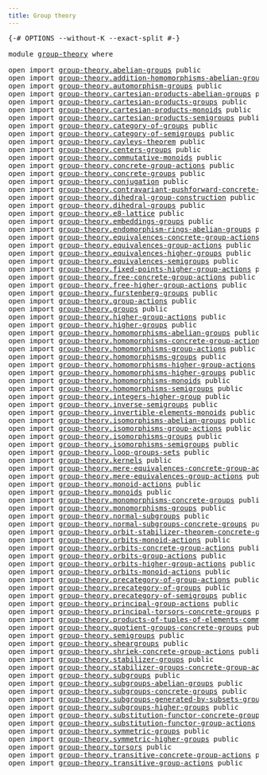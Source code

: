 ```yaml
---
title: Group theory
---
```


<pre class="Agda"><a id="38" class="Symbol">{-#</a> <a id="42" class="Keyword">OPTIONS</a> <a id="50" class="Pragma">--without-K</a> <a id="62" class="Pragma">--exact-split</a> <a id="76" class="Symbol">#-}</a>

<a id="81" class="Keyword">module</a> <a id="88" href="group-theory.html" class="Module">group-theory</a> <a id="101" class="Keyword">where</a>

<a id="108" class="Keyword">open</a> <a id="113" class="Keyword">import</a> <a id="120" href="group-theory.abelian-groups.html" class="Module">group-theory.abelian-groups</a> <a id="148" class="Keyword">public</a>
<a id="155" class="Keyword">open</a> <a id="160" class="Keyword">import</a> <a id="167" href="group-theory.addition-homomorphisms-abelian-groups.html" class="Module">group-theory.addition-homomorphisms-abelian-groups</a> <a id="218" class="Keyword">public</a>
<a id="225" class="Keyword">open</a> <a id="230" class="Keyword">import</a> <a id="237" href="group-theory.automorphism-groups.html" class="Module">group-theory.automorphism-groups</a> <a id="270" class="Keyword">public</a>
<a id="277" class="Keyword">open</a> <a id="282" class="Keyword">import</a> <a id="289" href="group-theory.cartesian-products-abelian-groups.html" class="Module">group-theory.cartesian-products-abelian-groups</a> <a id="336" class="Keyword">public</a>
<a id="343" class="Keyword">open</a> <a id="348" class="Keyword">import</a> <a id="355" href="group-theory.cartesian-products-groups.html" class="Module">group-theory.cartesian-products-groups</a> <a id="394" class="Keyword">public</a>
<a id="401" class="Keyword">open</a> <a id="406" class="Keyword">import</a> <a id="413" href="group-theory.cartesian-products-monoids.html" class="Module">group-theory.cartesian-products-monoids</a> <a id="453" class="Keyword">public</a>
<a id="460" class="Keyword">open</a> <a id="465" class="Keyword">import</a> <a id="472" href="group-theory.cartesian-products-semigroups.html" class="Module">group-theory.cartesian-products-semigroups</a> <a id="515" class="Keyword">public</a>
<a id="522" class="Keyword">open</a> <a id="527" class="Keyword">import</a> <a id="534" href="group-theory.category-of-groups.html" class="Module">group-theory.category-of-groups</a> <a id="566" class="Keyword">public</a>
<a id="573" class="Keyword">open</a> <a id="578" class="Keyword">import</a> <a id="585" href="group-theory.category-of-semigroups.html" class="Module">group-theory.category-of-semigroups</a> <a id="621" class="Keyword">public</a>
<a id="628" class="Keyword">open</a> <a id="633" class="Keyword">import</a> <a id="640" href="group-theory.cayleys-theorem.html" class="Module">group-theory.cayleys-theorem</a> <a id="669" class="Keyword">public</a>
<a id="676" class="Keyword">open</a> <a id="681" class="Keyword">import</a> <a id="688" href="group-theory.centers-groups.html" class="Module">group-theory.centers-groups</a> <a id="716" class="Keyword">public</a>
<a id="723" class="Keyword">open</a> <a id="728" class="Keyword">import</a> <a id="735" href="group-theory.commutative-monoids.html" class="Module">group-theory.commutative-monoids</a> <a id="768" class="Keyword">public</a>
<a id="775" class="Keyword">open</a> <a id="780" class="Keyword">import</a> <a id="787" href="group-theory.concrete-group-actions.html" class="Module">group-theory.concrete-group-actions</a> <a id="823" class="Keyword">public</a>
<a id="830" class="Keyword">open</a> <a id="835" class="Keyword">import</a> <a id="842" href="group-theory.concrete-groups.html" class="Module">group-theory.concrete-groups</a> <a id="871" class="Keyword">public</a>
<a id="878" class="Keyword">open</a> <a id="883" class="Keyword">import</a> <a id="890" href="group-theory.conjugation.html" class="Module">group-theory.conjugation</a> <a id="915" class="Keyword">public</a>
<a id="922" class="Keyword">open</a> <a id="927" class="Keyword">import</a> <a id="934" href="group-theory.contravariant-pushforward-concrete-group-actions.html" class="Module">group-theory.contravariant-pushforward-concrete-group-actions</a> <a id="996" class="Keyword">public</a>
<a id="1003" class="Keyword">open</a> <a id="1008" class="Keyword">import</a> <a id="1015" href="group-theory.dihedral-group-construction.html" class="Module">group-theory.dihedral-group-construction</a> <a id="1056" class="Keyword">public</a>
<a id="1063" class="Keyword">open</a> <a id="1068" class="Keyword">import</a> <a id="1075" href="group-theory.dihedral-groups.html" class="Module">group-theory.dihedral-groups</a> <a id="1104" class="Keyword">public</a>
<a id="1111" class="Keyword">open</a> <a id="1116" class="Keyword">import</a> <a id="1123" href="group-theory.e8-lattice.html" class="Module">group-theory.e8-lattice</a> <a id="1147" class="Keyword">public</a>
<a id="1154" class="Keyword">open</a> <a id="1159" class="Keyword">import</a> <a id="1166" href="group-theory.embeddings-groups.html" class="Module">group-theory.embeddings-groups</a> <a id="1197" class="Keyword">public</a>
<a id="1204" class="Keyword">open</a> <a id="1209" class="Keyword">import</a> <a id="1216" href="group-theory.endomorphism-rings-abelian-groups.html" class="Module">group-theory.endomorphism-rings-abelian-groups</a> <a id="1263" class="Keyword">public</a>
<a id="1270" class="Keyword">open</a> <a id="1275" class="Keyword">import</a> <a id="1282" href="group-theory.equivalences-concrete-group-actions.html" class="Module">group-theory.equivalences-concrete-group-actions</a> <a id="1331" class="Keyword">public</a>
<a id="1338" class="Keyword">open</a> <a id="1343" class="Keyword">import</a> <a id="1350" href="group-theory.equivalences-group-actions.html" class="Module">group-theory.equivalences-group-actions</a> <a id="1390" class="Keyword">public</a>
<a id="1397" class="Keyword">open</a> <a id="1402" class="Keyword">import</a> <a id="1409" href="group-theory.equivalences-higher-groups.html" class="Module">group-theory.equivalences-higher-groups</a> <a id="1449" class="Keyword">public</a>
<a id="1456" class="Keyword">open</a> <a id="1461" class="Keyword">import</a> <a id="1468" href="group-theory.equivalences-semigroups.html" class="Module">group-theory.equivalences-semigroups</a> <a id="1505" class="Keyword">public</a>
<a id="1512" class="Keyword">open</a> <a id="1517" class="Keyword">import</a> <a id="1524" href="group-theory.fixed-points-higher-group-actions.html" class="Module">group-theory.fixed-points-higher-group-actions</a> <a id="1571" class="Keyword">public</a>
<a id="1578" class="Keyword">open</a> <a id="1583" class="Keyword">import</a> <a id="1590" href="group-theory.free-concrete-group-actions.html" class="Module">group-theory.free-concrete-group-actions</a> <a id="1631" class="Keyword">public</a>
<a id="1638" class="Keyword">open</a> <a id="1643" class="Keyword">import</a> <a id="1650" href="group-theory.free-higher-group-actions.html" class="Module">group-theory.free-higher-group-actions</a> <a id="1689" class="Keyword">public</a>
<a id="1696" class="Keyword">open</a> <a id="1701" class="Keyword">import</a> <a id="1708" href="group-theory.furstenberg-groups.html" class="Module">group-theory.furstenberg-groups</a> <a id="1740" class="Keyword">public</a>
<a id="1747" class="Keyword">open</a> <a id="1752" class="Keyword">import</a> <a id="1759" href="group-theory.group-actions.html" class="Module">group-theory.group-actions</a> <a id="1786" class="Keyword">public</a>
<a id="1793" class="Keyword">open</a> <a id="1798" class="Keyword">import</a> <a id="1805" href="group-theory.groups.html" class="Module">group-theory.groups</a> <a id="1825" class="Keyword">public</a>
<a id="1832" class="Keyword">open</a> <a id="1837" class="Keyword">import</a> <a id="1844" href="group-theory.higher-group-actions.html" class="Module">group-theory.higher-group-actions</a> <a id="1878" class="Keyword">public</a>
<a id="1885" class="Keyword">open</a> <a id="1890" class="Keyword">import</a> <a id="1897" href="group-theory.higher-groups.html" class="Module">group-theory.higher-groups</a> <a id="1924" class="Keyword">public</a>
<a id="1931" class="Keyword">open</a> <a id="1936" class="Keyword">import</a> <a id="1943" href="group-theory.homomorphisms-abelian-groups.html" class="Module">group-theory.homomorphisms-abelian-groups</a> <a id="1985" class="Keyword">public</a>
<a id="1992" class="Keyword">open</a> <a id="1997" class="Keyword">import</a> <a id="2004" href="group-theory.homomorphisms-concrete-group-actions.html" class="Module">group-theory.homomorphisms-concrete-group-actions</a> <a id="2054" class="Keyword">public</a>
<a id="2061" class="Keyword">open</a> <a id="2066" class="Keyword">import</a> <a id="2073" href="group-theory.homomorphisms-group-actions.html" class="Module">group-theory.homomorphisms-group-actions</a> <a id="2114" class="Keyword">public</a>
<a id="2121" class="Keyword">open</a> <a id="2126" class="Keyword">import</a> <a id="2133" href="group-theory.homomorphisms-groups.html" class="Module">group-theory.homomorphisms-groups</a> <a id="2167" class="Keyword">public</a>
<a id="2174" class="Keyword">open</a> <a id="2179" class="Keyword">import</a> <a id="2186" href="group-theory.homomorphisms-higher-group-actions.html" class="Module">group-theory.homomorphisms-higher-group-actions</a> <a id="2234" class="Keyword">public</a>
<a id="2241" class="Keyword">open</a> <a id="2246" class="Keyword">import</a> <a id="2253" href="group-theory.homomorphisms-higher-groups.html" class="Module">group-theory.homomorphisms-higher-groups</a> <a id="2294" class="Keyword">public</a>
<a id="2301" class="Keyword">open</a> <a id="2306" class="Keyword">import</a> <a id="2313" href="group-theory.homomorphisms-monoids.html" class="Module">group-theory.homomorphisms-monoids</a> <a id="2348" class="Keyword">public</a>
<a id="2355" class="Keyword">open</a> <a id="2360" class="Keyword">import</a> <a id="2367" href="group-theory.homomorphisms-semigroups.html" class="Module">group-theory.homomorphisms-semigroups</a> <a id="2405" class="Keyword">public</a>
<a id="2412" class="Keyword">open</a> <a id="2417" class="Keyword">import</a> <a id="2424" href="group-theory.integers-higher-group.html" class="Module">group-theory.integers-higher-group</a> <a id="2459" class="Keyword">public</a>
<a id="2466" class="Keyword">open</a> <a id="2471" class="Keyword">import</a> <a id="2478" href="group-theory.inverse-semigroups.html" class="Module">group-theory.inverse-semigroups</a> <a id="2510" class="Keyword">public</a>
<a id="2517" class="Keyword">open</a> <a id="2522" class="Keyword">import</a> <a id="2529" href="group-theory.invertible-elements-monoids.html" class="Module">group-theory.invertible-elements-monoids</a> <a id="2570" class="Keyword">public</a>
<a id="2577" class="Keyword">open</a> <a id="2582" class="Keyword">import</a> <a id="2589" href="group-theory.isomorphisms-abelian-groups.html" class="Module">group-theory.isomorphisms-abelian-groups</a> <a id="2630" class="Keyword">public</a>
<a id="2637" class="Keyword">open</a> <a id="2642" class="Keyword">import</a> <a id="2649" href="group-theory.isomorphisms-group-actions.html" class="Module">group-theory.isomorphisms-group-actions</a> <a id="2689" class="Keyword">public</a>
<a id="2696" class="Keyword">open</a> <a id="2701" class="Keyword">import</a> <a id="2708" href="group-theory.isomorphisms-groups.html" class="Module">group-theory.isomorphisms-groups</a> <a id="2741" class="Keyword">public</a>
<a id="2748" class="Keyword">open</a> <a id="2753" class="Keyword">import</a> <a id="2760" href="group-theory.isomorphisms-semigroups.html" class="Module">group-theory.isomorphisms-semigroups</a> <a id="2797" class="Keyword">public</a>
<a id="2804" class="Keyword">open</a> <a id="2809" class="Keyword">import</a> <a id="2816" href="group-theory.loop-groups-sets.html" class="Module">group-theory.loop-groups-sets</a> <a id="2846" class="Keyword">public</a>
<a id="2853" class="Keyword">open</a> <a id="2858" class="Keyword">import</a> <a id="2865" href="group-theory.kernels.html" class="Module">group-theory.kernels</a> <a id="2886" class="Keyword">public</a>
<a id="2893" class="Keyword">open</a> <a id="2898" class="Keyword">import</a> <a id="2905" href="group-theory.mere-equivalences-concrete-group-actions.html" class="Module">group-theory.mere-equivalences-concrete-group-actions</a> <a id="2959" class="Keyword">public</a>
<a id="2966" class="Keyword">open</a> <a id="2971" class="Keyword">import</a> <a id="2978" href="group-theory.mere-equivalences-group-actions.html" class="Module">group-theory.mere-equivalences-group-actions</a> <a id="3023" class="Keyword">public</a>
<a id="3030" class="Keyword">open</a> <a id="3035" class="Keyword">import</a> <a id="3042" href="group-theory.monoid-actions.html" class="Module">group-theory.monoid-actions</a> <a id="3070" class="Keyword">public</a>
<a id="3077" class="Keyword">open</a> <a id="3082" class="Keyword">import</a> <a id="3089" href="group-theory.monoids.html" class="Module">group-theory.monoids</a> <a id="3110" class="Keyword">public</a>
<a id="3117" class="Keyword">open</a> <a id="3122" class="Keyword">import</a> <a id="3129" href="group-theory.monomorphisms-concrete-groups.html" class="Module">group-theory.monomorphisms-concrete-groups</a> <a id="3172" class="Keyword">public</a>
<a id="3179" class="Keyword">open</a> <a id="3184" class="Keyword">import</a> <a id="3191" href="group-theory.monomorphisms-groups.html" class="Module">group-theory.monomorphisms-groups</a> <a id="3225" class="Keyword">public</a>
<a id="3232" class="Keyword">open</a> <a id="3237" class="Keyword">import</a> <a id="3244" href="group-theory.normal-subgroups.html" class="Module">group-theory.normal-subgroups</a> <a id="3274" class="Keyword">public</a>
<a id="3281" class="Keyword">open</a> <a id="3286" class="Keyword">import</a> <a id="3293" href="group-theory.normal-subgroups-concrete-groups.html" class="Module">group-theory.normal-subgroups-concrete-groups</a> <a id="3339" class="Keyword">public</a>
<a id="3346" class="Keyword">open</a> <a id="3351" class="Keyword">import</a> <a id="3358" href="group-theory.orbit-stabilizer-theorem-concrete-groups.html" class="Module">group-theory.orbit-stabilizer-theorem-concrete-groups</a> <a id="3412" class="Keyword">public</a>
<a id="3419" class="Keyword">open</a> <a id="3424" class="Keyword">import</a> <a id="3431" href="group-theory.orbits-monoid-actions.html" class="Module">group-theory.orbits-monoid-actions</a> <a id="3466" class="Keyword">public</a>
<a id="3473" class="Keyword">open</a> <a id="3478" class="Keyword">import</a> <a id="3485" href="group-theory.orbits-concrete-group-actions.html" class="Module">group-theory.orbits-concrete-group-actions</a> <a id="3528" class="Keyword">public</a>
<a id="3535" class="Keyword">open</a> <a id="3540" class="Keyword">import</a> <a id="3547" href="group-theory.orbits-group-actions.html" class="Module">group-theory.orbits-group-actions</a> <a id="3581" class="Keyword">public</a>
<a id="3588" class="Keyword">open</a> <a id="3593" class="Keyword">import</a> <a id="3600" href="group-theory.orbits-higher-group-actions.html" class="Module">group-theory.orbits-higher-group-actions</a> <a id="3641" class="Keyword">public</a>
<a id="3648" class="Keyword">open</a> <a id="3653" class="Keyword">import</a> <a id="3660" href="group-theory.orbits-monoid-actions.html" class="Module">group-theory.orbits-monoid-actions</a> <a id="3695" class="Keyword">public</a>
<a id="3702" class="Keyword">open</a> <a id="3707" class="Keyword">import</a> <a id="3714" href="group-theory.precategory-of-group-actions.html" class="Module">group-theory.precategory-of-group-actions</a> <a id="3756" class="Keyword">public</a>
<a id="3763" class="Keyword">open</a> <a id="3768" class="Keyword">import</a> <a id="3775" href="group-theory.precategory-of-groups.html" class="Module">group-theory.precategory-of-groups</a> <a id="3810" class="Keyword">public</a>
<a id="3817" class="Keyword">open</a> <a id="3822" class="Keyword">import</a> <a id="3829" href="group-theory.precategory-of-semigroups.html" class="Module">group-theory.precategory-of-semigroups</a> <a id="3868" class="Keyword">public</a>
<a id="3875" class="Keyword">open</a> <a id="3880" class="Keyword">import</a> <a id="3887" href="group-theory.principal-group-actions.html" class="Module">group-theory.principal-group-actions</a> <a id="3924" class="Keyword">public</a>
<a id="3931" class="Keyword">open</a> <a id="3936" class="Keyword">import</a> <a id="3943" href="group-theory.principal-torsors-concrete-groups.html" class="Module">group-theory.principal-torsors-concrete-groups</a> <a id="3990" class="Keyword">public</a>
<a id="3997" class="Keyword">open</a> <a id="4002" class="Keyword">import</a> <a id="4009" href="group-theory.products-of-tuples-of-elements-commutative-monoids.html" class="Module">group-theory.products-of-tuples-of-elements-commutative-monoids</a> <a id="4073" class="Keyword">public</a>
<a id="4080" class="Keyword">open</a> <a id="4085" class="Keyword">import</a> <a id="4092" href="group-theory.quotient-groups-concrete-groups.html" class="Module">group-theory.quotient-groups-concrete-groups</a> <a id="4137" class="Keyword">public</a>
<a id="4144" class="Keyword">open</a> <a id="4149" class="Keyword">import</a> <a id="4156" href="group-theory.semigroups.html" class="Module">group-theory.semigroups</a> <a id="4180" class="Keyword">public</a>
<a id="4187" class="Keyword">open</a> <a id="4192" class="Keyword">import</a> <a id="4199" href="group-theory.sheargroups.html" class="Module">group-theory.sheargroups</a> <a id="4224" class="Keyword">public</a>
<a id="4231" class="Keyword">open</a> <a id="4236" class="Keyword">import</a> <a id="4243" href="group-theory.shriek-concrete-group-actions.html" class="Module">group-theory.shriek-concrete-group-actions</a> <a id="4286" class="Keyword">public</a>
<a id="4293" class="Keyword">open</a> <a id="4298" class="Keyword">import</a> <a id="4305" href="group-theory.stabilizer-groups.html" class="Module">group-theory.stabilizer-groups</a> <a id="4336" class="Keyword">public</a>
<a id="4343" class="Keyword">open</a> <a id="4348" class="Keyword">import</a> <a id="4355" href="group-theory.stabilizer-groups-concrete-group-actions.html" class="Module">group-theory.stabilizer-groups-concrete-group-actions</a> <a id="4409" class="Keyword">public</a>
<a id="4416" class="Keyword">open</a> <a id="4421" class="Keyword">import</a> <a id="4428" href="group-theory.subgroups.html" class="Module">group-theory.subgroups</a> <a id="4451" class="Keyword">public</a>
<a id="4458" class="Keyword">open</a> <a id="4463" class="Keyword">import</a> <a id="4470" href="group-theory.subgroups-abelian-groups.html" class="Module">group-theory.subgroups-abelian-groups</a> <a id="4508" class="Keyword">public</a>
<a id="4515" class="Keyword">open</a> <a id="4520" class="Keyword">import</a> <a id="4527" href="group-theory.subgroups-concrete-groups.html" class="Module">group-theory.subgroups-concrete-groups</a> <a id="4566" class="Keyword">public</a>
<a id="4573" class="Keyword">open</a> <a id="4578" class="Keyword">import</a> <a id="4585" href="group-theory.subgroups-generated-by-subsets-groups.html" class="Module">group-theory.subgroups-generated-by-subsets-groups</a> <a id="4636" class="Keyword">public</a>
<a id="4643" class="Keyword">open</a> <a id="4648" class="Keyword">import</a> <a id="4655" href="group-theory.subgroups-higher-groups.html" class="Module">group-theory.subgroups-higher-groups</a> <a id="4692" class="Keyword">public</a>
<a id="4699" class="Keyword">open</a> <a id="4704" class="Keyword">import</a> <a id="4711" href="group-theory.substitution-functor-concrete-group-actions.html" class="Module">group-theory.substitution-functor-concrete-group-actions</a> <a id="4768" class="Keyword">public</a>
<a id="4775" class="Keyword">open</a> <a id="4780" class="Keyword">import</a> <a id="4787" href="group-theory.substitution-functor-group-actions.html" class="Module">group-theory.substitution-functor-group-actions</a> <a id="4835" class="Keyword">public</a>
<a id="4842" class="Keyword">open</a> <a id="4847" class="Keyword">import</a> <a id="4854" href="group-theory.symmetric-groups.html" class="Module">group-theory.symmetric-groups</a> <a id="4884" class="Keyword">public</a>
<a id="4891" class="Keyword">open</a> <a id="4896" class="Keyword">import</a> <a id="4903" href="group-theory.symmetric-higher-groups.html" class="Module">group-theory.symmetric-higher-groups</a> <a id="4940" class="Keyword">public</a>
<a id="4947" class="Keyword">open</a> <a id="4952" class="Keyword">import</a> <a id="4959" href="group-theory.torsors.html" class="Module">group-theory.torsors</a> <a id="4980" class="Keyword">public</a>
<a id="4987" class="Keyword">open</a> <a id="4992" class="Keyword">import</a> <a id="4999" href="group-theory.transitive-concrete-group-actions.html" class="Module">group-theory.transitive-concrete-group-actions</a> <a id="5046" class="Keyword">public</a>
<a id="5053" class="Keyword">open</a> <a id="5058" class="Keyword">import</a> <a id="5065" href="group-theory.transitive-group-actions.html" class="Module">group-theory.transitive-group-actions</a> <a id="5103" class="Keyword">public</a>
</pre>